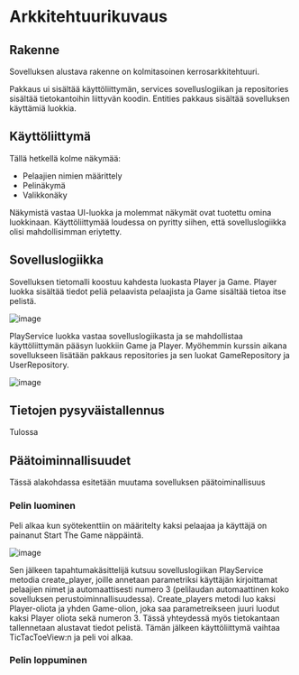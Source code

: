 # Arkkitehtuurikuvaus

## Rakenne
Sovelluksen alustava rakenne on kolmitasoinen kerrosarkkitehtuuri.

Pakkaus ui sisältää käyttöliittymän, services sovelluslogiikan ja repositories sisältää tietokantoihin liittyvän koodin. Entities pakkaus sisältää sovelluksen käyttämiä luokkia.

## Käyttöliittymä

Tällä hetkellä kolme näkymää:
- Pelaajien nimien määrittely
- Pelinäkymä
- Valikkonäky
  
Näkymistä vastaa UI-luokka ja molemmat näkymät ovat tuotettu omina luokkinaan. Käyttöliittymää loudessa on pyritty siihen, että sovelluslogiikka olisi mahdollisimman eriytetty. 

## Sovelluslogiikka

Sovelluksen tietomalli koostuu kahdesta luokasta Player ja Game. Player luokka sisältää tiedot peliä pelaavista pelaajista ja Game sisältää tietoa itse pelistä.

![image](https://user-images.githubusercontent.com/94007460/147418836-2d0054a4-3dc3-4441-8ba1-5b72f0676799.png)


PlayService luokka vastaa sovelluslogiikasta ja se mahdollistaa käyttöliittymän pääsyn luokkiin Game ja Player. Myöhemmin kurssin aikana sovellukseen lisätään pakkaus repositories ja sen luokat GameRepository ja UserRepository.

![image](https://user-images.githubusercontent.com/94007460/144127917-12080828-1ad8-460d-9d0a-10b54aa061e1.png)

## Tietojen pysyväistallennus

Tulossa

## Päätoiminnallisuudet

Tässä alakohdassa esitetään muutama sovelluksen päätoiminallisuus

### Pelin luominen
Peli alkaa kun syötekenttiin on määritelty kaksi pelaajaa ja käyttäjä on painanut Start The Game näppäintä.

![image](https://user-images.githubusercontent.com/94007460/145107172-d5790c39-ed20-46e9-9f0d-ca2ac1cea0dd.png)

Sen jälkeen tapahtumakäsittelijä kutsuu sovelluslogiikan PlayService metodia create_player, joille annetaan parametriksi käyttäjän kirjoittamat pelaajien nimet ja automaattisesti numero 3 (pelilaudan automaattinen koko sovelluksen perustoiminnallisuudessa). Create_players metodi luo kaksi Player-oliota ja yhden Game-olion, joka saa parametreikseen juuri luodut kaksi Player oliota sekä numeron 3. Tässä yhteydessä myös tietokantaan tallennetaan alustavat tiedot pelistä. Tämän jälkeen käyttöliittymä vaihtaa TicTacToeView:n ja peli voi alkaa.

### Pelin loppuminen



